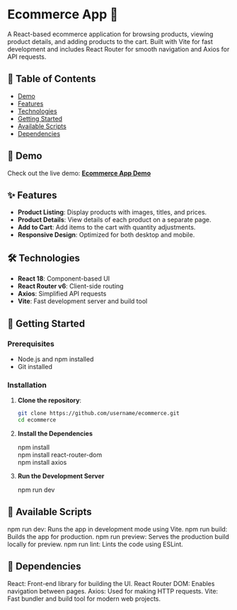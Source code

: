 # Ecommerce App 🛒

A React-based ecommerce application for browsing products, viewing product details, and adding products to the cart. Built with Vite for fast development and includes React Router for smooth navigation and Axios for API requests.

## 📑 Table of Contents

- [Demo](#demo)
- [Features](#features)
- [Technologies](#technologies)
- [Getting Started](#getting-started)
- [Available Scripts](#available-scripts)
- [Dependencies](#dependencies)

## 🚀 Demo

Check out the live demo: **[Ecommerce App Demo](https://puny-ecommerce.netlify.app/)**

## ✨ Features

- **Product Listing**: Display products with images, titles, and prices.
- **Product Details**: View details of each product on a separate page.
- **Add to Cart**: Add items to the cart with quantity adjustments.
- **Responsive Design**: Optimized for both desktop and mobile.

## 🛠 Technologies

- **React 18**: Component-based UI
- **React Router v6**: Client-side routing
- **Axios**: Simplified API requests
- **Vite**: Fast development server and build tool

## 🏁 Getting Started

### Prerequisites

- Node.js and npm installed
- Git installed

### Installation

1. **Clone the repository**:
   ```bash
   git clone https://github.com/username/ecommerce.git
   cd ecommerce

2. **Install the Dependencies**
                                      
   npm install                                               
   npm install react-router-dom                                          
   npm install axios                                          

4. **Run the Development Server**
   
   npm run dev

## 🏁 Available Scripts

   npm run dev: Runs the app in development mode using Vite.
   npm run build: Builds the app for production.
   npm run preview: Serves the production build locally for preview.
   npm run lint: Lints the code using ESLint.

## 🏁 Dependencies

   React: Front-end library for building the UI.
   React Router DOM: Enables navigation between pages.
   Axios: Used for making HTTP requests.
   Vite: Fast bundler and build tool for modern web projects.
